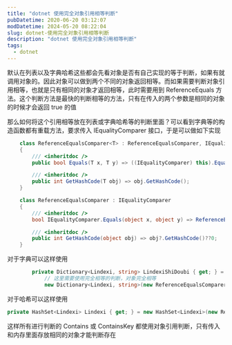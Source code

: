 ```yaml
---
title: "dotnet 使用完全对象引用相等判断"
pubDatetime: 2020-06-20 03:12:07
modDatetime: 2024-05-20 08:22:04
slug: dotnet-使用完全对象引用相等判断
description: "dotnet 使用完全对象引用相等判断"
tags:
  - dotnet
---
```





默认在列表以及字典哈希这些都会先看对象是否有自己实现的等于判断，如果有就调用对象的。因此对象可以做到两个不同的对象返回相等。而如果需要判断对象引用相等，也就是只有相同的对象才返回相等，此时需要用到 ReferenceEquals 方法。这个判断方法是最快的判断相等的方法，只有在传入的两个参数是相同的对象的时候才会返回 true 的值

<!--more-->


<!-- CreateTime:6/20/2020 11:12:07 AM -->



那么如何将这个引用相等放在列表或字典哈希等的判断里面？可以看到字典等的构造函数都有重载方法，要求传入 IEqualityComparer 接口，于是可以做如下实现

```csharp
    class ReferenceEqualsComparer<T> : ReferenceEqualsComparer, IEqualityComparer<T>
    {
        /// <inheritdoc />
        public bool Equals(T x, T y) => ((IEqualityComparer) this).Equals(x, y);

        /// <inheritdoc />
        public int GetHashCode(T obj) => obj.GetHashCode();
    }

    class ReferenceEqualsComparer : IEqualityComparer
    {
        /// <inheritdoc />
        bool IEqualityComparer.Equals(object x, object y) => ReferenceEquals(x, y);

        /// <inheritdoc />
        public int GetHashCode(object obj) => obj?.GetHashCode()??0;
    }
```

对于字典可以这样使用

```csharp
        private Dictionary<Lindexi, string> LindexiShiDoubi { get; } =
            // 这里需要使用完全相等的判断，对象完全相等
            new Dictionary<Lindexi, string>(new ReferenceEqualsComparer<Lindexi>());
```

对于哈希可以这样使用

```csharp
private HashSet<Lindexi> Lindexi { get; } = new HashSet<Lindexi>(new ReferenceEqualsComparer<Lindexi>());
```

这样所有进行判断的 Contains 或 ContainsKey 都使用对象引用判断，只有传入和内存里面存放相同的对象才能判断存在



